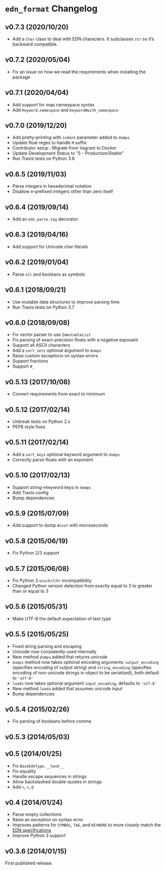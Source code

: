 # `edn_format` Changelog

## v0.7.3 (2020/10/20)

* Add a `Char` class to deal with EDN characters.
  It subclasses `str` so it’s backward compatible.

## v0.7.2 (2020/05/04)

* Fix an issue on how we read the requirements when installing the package

## v0.7.1 (2020/04/04)

* Add support for map namespace syntax
* Add `Keyword.namespace` and `Keyword#with_namespace`

## v0.7.0 (2019/12/20)

* Add pretty-printing with `indent` parameter added to `dumps`
* Update float regex to handle `M` suffix
* Contributor setup : Migrate from Vagrant to Docker
* Update Development Status to "5 - Production/Stable"
* Run Travis tests on Python 3.8

## v0.6.5 (2019/11/03)

* Parse integers in hexadecimal notation
* Disallow `0`-prefixed integers other than zero itself

## v0.6.4 (2019/09/14)

* Add an `edn_parse.tag` decorator

## v0.6.3 (2019/04/16)

* Add support for Unicode char literals

## v0.6.2 (2019/01/04)

* Parse `nil` and booleans as symbols

## v0.6.1 (2018/09/21)

* Use mutable data structures to improve parsing time
* Run Travis tests on Python 3.7

## v0.6.0 (2018/09/08)

* Fix vector parser to use `ImmutableList`
* Fix parsing of exact-precision floats with a negative exposant
* Support all ASCII characters
* Add a `sort_sets` optional argument to `dumps`
* Raise custom exceptions on syntax errors
* Support fractions
* Support `#_`

## v0.5.13 (2017/10/08)

* Convert requirements from exact to minimum

## v0.5.12 (2017/02/14)

* Unbreak tests on Python 2.x
* PEP8 style fixes

## v0.5.11 (2017/02/14)

* Add a `sort_keys` optional keyword argument to `dumps`
* Correctly parse floats with an exponent

## v0.5.10 (2017/02/13)

* Support string-\>keyword keys in `dumps`
* Add Travis config
* Bump dependencies

## v0.5.9 (2015/07/09)

* Add support to dump `#inst` with microseconds

## v0.5.8 (2015/06/19)

* Fix Python 2/3 support

## v0.5.7 (2015/06/08)

* Fix Python 3 `unichr`/`chr` incompatibility
* Changed Python version detection from exactly equal to 3 to greater than or
  equal to 3

## v0.5.6 (2015/05/31)

* Make UTF-8 the default expectation of text type

## v0.5.5 (2015/05/25)

* Fixed string parsing and escaping
* Unicode now consistently used internally
* New method `dumpu` added that returns unicode
* `dumps` method now takes optional encoding arguments: `output_encoding`
  (specifies encoding of output string) and `string_encoding` (specifies
  encoding of non-unicode strings in object to be serialized), both default to
  `'utf-8'`
* `loads` now takes optional argument `input_encoding`, defaults to `'utf-8'`
* New method `loadu` added that assumes unicode input
* Bump dependencies

## v0.5.4 (2015/02/26)

* Fix parsing of booleans before comma

## v0.5.3 (2014/05/03)

## v0.5 (2014/01/25)

* Fix `BaseEdnType.__hash__`
* Fix equality
* Handle escape sequences in strings
* Allow backslashed double-quotes in strings
* Add `<`, `>`, `@`

## v0.4 (2014/01/24)

* Parse empty collections
* Raise an exception on syntax error
* Improves patterns for `SYMBOL`, `TAG`, and `KEYWORD` to more closely match
  the [EDN specifications][spec]
* Improve Python 3 support

[spec]: https://github.com/edn-format/edn

## v0.3.6 (2014/01/15)

First published release.
